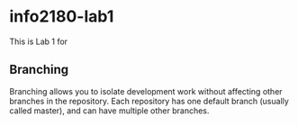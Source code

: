 # info2180-lab1

This is Lab 1 for <Emani Longmore>

## Branching
Branching allows you to isolate development work without
affecting other branches in the repository. Each repository
has one default branch (usually called master), and can have
multiple other branches.

